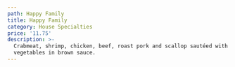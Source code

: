```yaml
---
path: Happy Family
title: Happy Family
category: House Specialties
price: '11.75'
description: >-
  Crabmeat, shrimp, chicken, beef, roast pork and scallop sautéed with Chinese
  vegetables in brown sauce.
---
```


